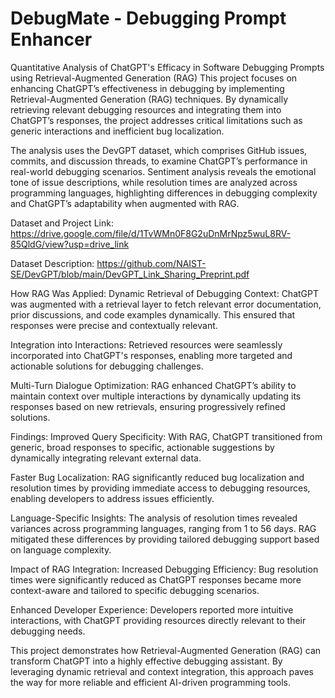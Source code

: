 # DebugMate - Debugging Prompt Enhancer
Quantitative Analysis of ChatGPT's Efficacy in Software Debugging Prompts using Retrieval-Augmented Generation (RAG)
This project focuses on enhancing ChatGPT’s effectiveness in debugging by implementing Retrieval-Augmented Generation (RAG) techniques. By dynamically retrieving relevant debugging resources and integrating them into ChatGPT’s responses, the project addresses critical limitations such as generic interactions and inefficient bug localization.

The analysis uses the DevGPT dataset, which comprises GitHub issues, commits, and discussion threads, to examine ChatGPT’s performance in real-world debugging scenarios. Sentiment analysis reveals the emotional tone of issue descriptions, while resolution times are analyzed across programming languages, highlighting differences in debugging complexity and ChatGPT’s adaptability when augmented with RAG.

Dataset and Project Link: https://drive.google.com/file/d/1TvWMn0F8G2uDnMrNpz5wuL8RV-85QldG/view?usp=drive_link 

Dataset Description: https://github.com/NAIST-SE/DevGPT/blob/main/DevGPT_Link_Sharing_Preprint.pdf

How RAG Was Applied:
Dynamic Retrieval of Debugging Context:
ChatGPT was augmented with a retrieval layer to fetch relevant error documentation, prior discussions, and code examples dynamically. This ensured that responses were precise and contextually relevant.

Integration into Interactions:
Retrieved resources were seamlessly incorporated into ChatGPT's responses, enabling more targeted and actionable solutions for debugging challenges.

Multi-Turn Dialogue Optimization:
RAG enhanced ChatGPT’s ability to maintain context over multiple interactions by dynamically updating its responses based on new retrievals, ensuring progressively refined solutions.

Findings:
Improved Query Specificity:
With RAG, ChatGPT transitioned from generic, broad responses to specific, actionable suggestions by dynamically integrating relevant external data.

Faster Bug Localization:
RAG significantly reduced bug localization and resolution times by providing immediate access to debugging resources, enabling developers to address issues efficiently.

Language-Specific Insights:
The analysis of resolution times revealed variances across programming languages, ranging from 1 to 56 days. RAG mitigated these differences by providing tailored debugging support based on language complexity.

Impact of RAG Integration:
Increased Debugging Efficiency:
Bug resolution times were significantly reduced as ChatGPT responses became more context-aware and tailored to specific debugging scenarios.

Enhanced Developer Experience:
Developers reported more intuitive interactions, with ChatGPT providing resources directly relevant to their debugging needs.

This project demonstrates how Retrieval-Augmented Generation (RAG) can transform ChatGPT into a highly effective debugging assistant. By leveraging dynamic retrieval and context integration, this approach paves the way for more reliable and efficient AI-driven programming tools.

